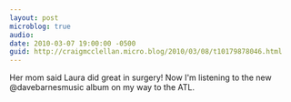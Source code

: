 ```yaml
---
layout: post
microblog: true
audio: 
date: 2010-03-07 19:00:00 -0500
guid: http://craigmcclellan.micro.blog/2010/03/08/t10179878046.html
---
```

Her mom said Laura did great in surgery! Now I'm listening to the new @davebarnesmusic album on my way to the ATL.
